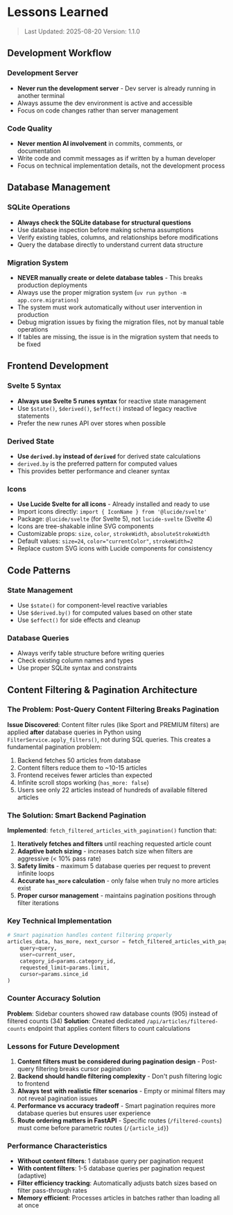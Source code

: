 # Lessons Learned

> Last Updated: 2025-08-20
> Version: 1.1.0

## Development Workflow

### Development Server
- **Never run the development server** - Dev server is already running in another terminal
- Always assume the dev environment is active and accessible
- Focus on code changes rather than server management

### Code Quality
- **Never mention AI involvement** in commits, comments, or documentation
- Write code and commit messages as if written by a human developer
- Focus on technical implementation details, not the development process

## Database Management

### SQLite Operations
- **Always check the SQLite database for structural questions**
- Use database inspection before making schema assumptions
- Verify existing tables, columns, and relationships before modifications
- Query the database directly to understand current data structure

### Migration System
- **NEVER manually create or delete database tables** - This breaks production deployments
- Always use the proper migration system (`uv run python -m app.core.migrations`) 
- The system must work automatically without user intervention in production
- Debug migration issues by fixing the migration files, not by manual table operations
- If tables are missing, the issue is in the migration system that needs to be fixed

## Frontend Development

### Svelte 5 Syntax
- **Always use Svelte 5 runes syntax** for reactive state management
- Use `$state()`, `$derived()`, `$effect()` instead of legacy reactive statements
- Prefer the new runes API over stores when possible

### Derived State
- **Use `derived.by` instead of `derived`** for derived state calculations
- `derived.by` is the preferred pattern for computed values
- This provides better performance and cleaner syntax

### Icons
- **Use Lucide Svelte for all icons** - Already installed and ready to use
- Import icons directly: `import { IconName } from '@lucide/svelte'`
- Package: `@lucide/svelte` (for Svelte 5), not `lucide-svelte` (Svelte 4)
- Icons are tree-shakable inline SVG components
- Customizable props: `size`, `color`, `strokeWidth`, `absoluteStrokeWidth`
- Default values: `size=24`, `color="currentColor"`, `strokeWidth=2`
- Replace custom SVG icons with Lucide components for consistency

## Code Patterns

### State Management
- Use `$state()` for component-level reactive variables
- Use `$derived.by()` for computed values based on other state
- Use `$effect()` for side effects and cleanup

### Database Queries
- Always verify table structure before writing queries
- Check existing column names and types
- Use proper SQLite syntax and constraints

## Content Filtering & Pagination Architecture

### The Problem: Post-Query Content Filtering Breaks Pagination

**Issue Discovered**: Content filter rules (like Sport and PREMIUM filters) are applied **after** database queries in Python using `FilterService.apply_filters()`, not during SQL queries. This creates a fundamental pagination problem:

1. Backend fetches 50 articles from database
2. Content filters reduce them to ~10-15 articles  
3. Frontend receives fewer articles than expected
4. Infinite scroll stops working (`has_more: false`)
5. Users see only 22 articles instead of hundreds of available filtered articles

### The Solution: Smart Backend Pagination

**Implemented**: `fetch_filtered_articles_with_pagination()` function that:

1. **Iteratively fetches and filters** until reaching requested article count
2. **Adaptive batch sizing** - increases batch size when filters are aggressive (< 10% pass rate)
3. **Safety limits** - maximum 5 database queries per request to prevent infinite loops
4. **Accurate `has_more` calculation** - only false when truly no more articles exist
5. **Proper cursor management** - maintains pagination positions through filter iterations

### Key Technical Implementation

```python
# Smart pagination handles content filtering properly
articles_data, has_more, next_cursor = fetch_filtered_articles_with_pagination(
    query=query,
    user=current_user,
    category_id=params.category_id,
    requested_limit=params.limit,
    cursor=params.since_id
)
```

### Counter Accuracy Solution

**Problem**: Sidebar counters showed raw database counts (905) instead of filtered counts (34)
**Solution**: Created dedicated `/api/articles/filtered-counts` endpoint that applies content filters to count calculations

### Lessons for Future Development

1. **Content filters must be considered during pagination design** - Post-query filtering breaks cursor pagination
2. **Backend should handle filtering complexity** - Don't push filtering logic to frontend
3. **Always test with realistic filter scenarios** - Empty or minimal filters may not reveal pagination issues
4. **Performance vs accuracy tradeoff** - Smart pagination requires more database queries but ensures user experience
5. **Route ordering matters in FastAPI** - Specific routes (`/filtered-counts`) must come before parametric routes (`/{article_id}`)

### Performance Characteristics

- **Without content filters**: 1 database query per pagination request
- **With content filters**: 1-5 database queries per pagination request (adaptive)
- **Filter efficiency tracking**: Automatically adjusts batch sizes based on filter pass-through rates
- **Memory efficient**: Processes articles in batches rather than loading all at once